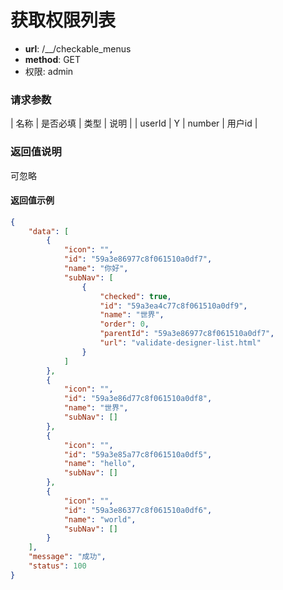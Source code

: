 获取权限列表
=======

- **url**: /__/checkable_menus
- **method**: GET
- 权限: admin

### 请求参数

| 名称    | 是否必填 | 类型   | 说明                     |
| userId  | Y        | number | 用户id                   |

### 返回值说明

可忽略

#### 返回值示例

```json
{
    "data": [
        {
            "icon": "",
            "id": "59a3e86977c8f061510a0df7",
            "name": "你好",
            "subNav": [
                {
                    "checked": true,
                    "id": "59a3ea4c77c8f061510a0df9",
                    "name": "世界",
                    "order": 0,
                    "parentId": "59a3e86977c8f061510a0df7",
                    "url": "validate-designer-list.html"
                }
            ]
        },
        {
            "icon": "",
            "id": "59a3e86d77c8f061510a0df8",
            "name": "世界",
            "subNav": []
        },
        {
            "icon": "",
            "id": "59a3e85a77c8f061510a0df5",
            "name": "hello",
            "subNav": []
        },
        {
            "icon": "",
            "id": "59a3e86377c8f061510a0df6",
            "name": "world",
            "subNav": []
        }
    ],
    "message": "成功",
    "status": 100
}
```
